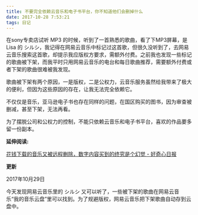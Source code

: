 ```yaml
---
title: 不要完全依赖云音乐和电子书平台，你不知道他们会删掉什么
date: 2017-10-28 7:53:21
tags: 日记
---
```


在sony专卖店试听 MP3 的时候，听到了一首熟悉的歌曲，看了下MP3屏幕，是 Lisa 的 シルシ，我记得在网易云音乐中标记过这首歌，但很久没听到了，去网易云音乐搜索这首歌，却提示我应版权方要求，需额外付费。之前我也发现一些标记的歌曲被下架，而我平时只用网易云音乐的电台和每日歌曲推荐，需要额外付费或者下架的歌曲很难被我发现。

歌曲被下架有两个原因，一是版权，二是公权力，云音乐服务虽然给我带来了极大的便利，但因为这些原因的存在，让我无法完全依赖它。

不仅仅是音乐，亚马逊电子书也存在同样的问题，在国区购买的图书，因为审查被删减，甚至下架，无法再看。

为了摆脱公司和公权力的控制，不能只依赖云音乐和电子书平台，喜欢的作品要多留一份副本。



**延伸阅读:**

[花钱下载的音乐又被远程删除，数字内容买到的终究是个幻觉 - 好奇心日报](http://www.qdaily.com/articles/46534.html)



**更新**

2017年10月29日

今天发现网易云音乐里的 シルシ 又可以听了，一些被下架的歌曲在网易云音乐“我的音乐云盘”里可以找到。为了规避版权，网易云音乐把下架歌曲自动存到云盘中。



